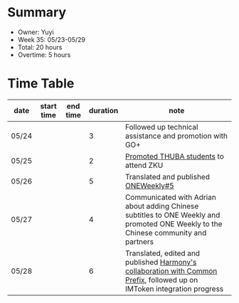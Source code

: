# Summary
* Owner: Yuyi
* Week 35: 05/23-05/29
* Total: 20 hours
* Overtime: 5 hours

# Time Table
| date  | start time  | end time | duration  |  note |
|---|---|---|---|---|
| 05/24 |   |   | 3 | Followed up technical assistance and promotion with GO+  |
| 05/25 |   |   | 2 | [Promoted THUBA students](https://twitter.com/THUBA_DAO/status/1529343964884922368) to attend ZKU  |
| 05/26 |   |   | 5 | Translated and published [ONEWeekly#5](https://mp.weixin.qq.com/s/juUKiRvIENDnKQr2TzyXGg)  |
| 05/27 |   |   | 4 | Communicated with Adrian about adding Chinese subtitles to ONE Weekly and promoted ONE Weekly to the Chinese community and partners |
| 05/28 |   |   | 6 | Translated, edited and published [Harmony's collaboration with Common Prefix](https://mp.weixin.qq.com/s/L-6hDmynG3C4UOUlfR7Wdw), followed up on IMToken integration progress  |
